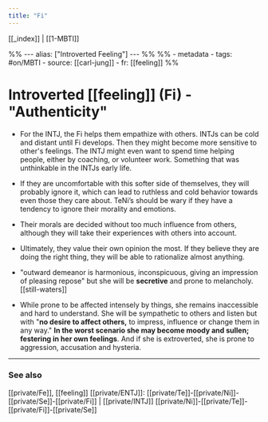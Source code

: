 ```yaml
---
title: "Fi"
---
```


[[_index]] | [[1-MBTI]]

%% ---
alias: ["Introverted Feeling"]
--- %%
%% - metadata
	- tags: #on/MBTI
	- source: [[carl-jung]]
	- fr: [[feeling]]
%%

# Introverted [[feeling]] (Fi) - "Authenticity"

- For the INTJ, the Fi helps them empathize with others. INTJs can be cold and distant until Fi develops. Then they might become more sensitive to other's feelings. The INTJ might even want to spend time helping people, either by coaching, or volunteer work. Something that was unthinkable in the INTJs early life.

- If they are uncomfortable with this softer side of themselves, they will probably ignore it, which can lead to ruthless and cold behavior towards even those they care about. TeNi’s should be wary if they have a tendency to ignore their morality and emotions.  
	
- Their morals are decided without too much influence from others, although they will take their experiences with others into account.

- Ultimately, they value their own opinion the most. If they believe they are doing the right thing, they will be able to rationalize almost anything.
	
- "outward demeanor is harmonious, inconspicuous, giving an impression of pleasing repose" but she will be **secretive** and prone to melancholy. [[still-waters]]
	
- While prone to be affected intensely by things, she remains inaccessible and hard to understand. She will be sympathetic to others and listen but with "**no desire to affect others,** to impress, influence or change them in any way." **In the worst scenario she may become moody and sullen; festering in her own feelings**. And if she is extroverted, she is prone to aggression, accusation and hysteria.

-------------
### See also
[[private/Fe]], [[feeling]]
[[private/ENTJ]]: [[private/Te]]-[[private/Ni]]-[[private/Se]]-[[private/Fi]] | [[private/INTJ]] [[private/Ni]]-[[private/Te]]-[[private/Fi]]-[[private/Se]]

